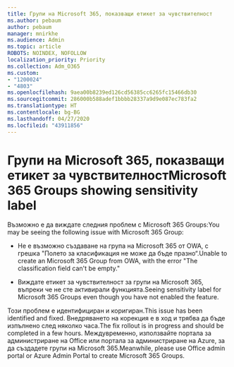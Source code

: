 ```yaml
---
title: Групи на Microsoft 365, показващи етикет за чувствителност
ms.author: pebaum
author: pebaum
manager: mnirkhe
ms.audience: Admin
ms.topic: article
ROBOTS: NOINDEX, NOFOLLOW
localization_priority: Priority
ms.collection: Adm_O365
ms.custom:
- "1200024"
- "4803"
ms.openlocfilehash: 9aea00b8239ed126cd56385cc6265fc15466db30
ms.sourcegitcommit: 286000b588adef1bbbb28337a9d9e087ec783fa2
ms.translationtype: HT
ms.contentlocale: bg-BG
ms.lasthandoff: 04/27/2020
ms.locfileid: "43911856"
---
```

# <a name="microsoft-365-groups-showing-sensitivity-label"></a><span data-ttu-id="984aa-102">Групи на Microsoft 365, показващи етикет за чувствителност</span><span class="sxs-lookup"><span data-stu-id="984aa-102">Microsoft 365 Groups showing sensitivity label</span></span>

<span data-ttu-id="984aa-103">Възможно е да виждате следния проблем с Microsoft 365 Groups:</span><span class="sxs-lookup"><span data-stu-id="984aa-103">You may be seeing the following issue with Microsoft 365 Group:</span></span>

- <span data-ttu-id="984aa-104">Не е възможно създаване на група на Microsoft 365 от OWA, с грешка "Полето за класификация не може да бъде празно“.</span><span class="sxs-lookup"><span data-stu-id="984aa-104">Unable to create an Microsoft 365 Group from OWA, with the error "The classification field can't be empty."</span></span>

- <span data-ttu-id="984aa-105">Виждате етикет за чувствителност за групи на Microsoft 365, въпреки че не сте активирали функцията.</span><span class="sxs-lookup"><span data-stu-id="984aa-105">Seeing sensitivity label for Microsoft 365 Groups even though you have not enabled the feature.</span></span>

<span data-ttu-id="984aa-106">Този проблем е идентифициран и коригиран.</span><span class="sxs-lookup"><span data-stu-id="984aa-106">This issue has been identified and fixed.</span></span> <span data-ttu-id="984aa-107">Внедряването на корекция е в ход и трябва да бъде изпълнено след няколко часа.</span><span class="sxs-lookup"><span data-stu-id="984aa-107">The fix rollout is in progress and should be completed in a few hours.</span></span> <span data-ttu-id="984aa-108">Междувременно, използвайте портала за администриране на Office или портала за администриране на Azure, за да създадете групи на Microsoft 365.</span><span class="sxs-lookup"><span data-stu-id="984aa-108">Meanwhile, please use Office admin portal or Azure Admin Portal to create Microsoft 365 Groups.</span></span>  

